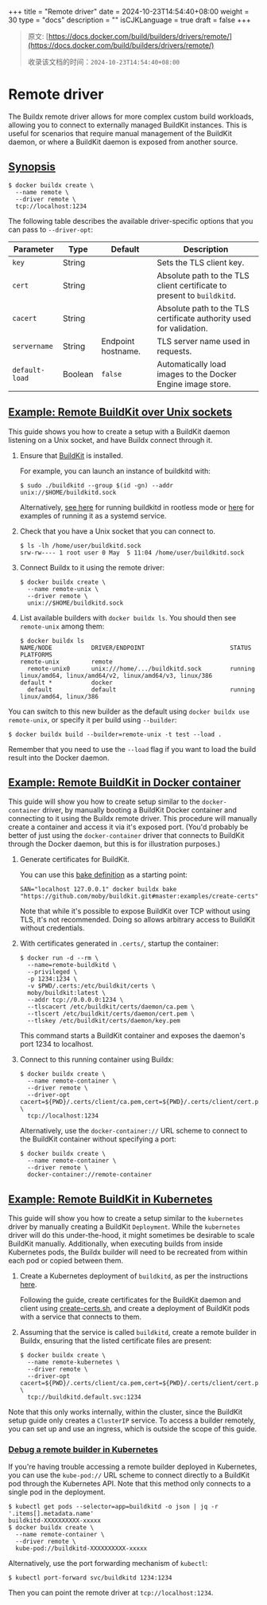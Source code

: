 +++
title = "Remote driver"
date = 2024-10-23T14:54:40+08:00
weight = 30
type = "docs"
description = ""
isCJKLanguage = true
draft = false
+++

> 原文: [https://docs.docker.com/build/builders/drivers/remote/](https://docs.docker.com/build/builders/drivers/remote/)
>
> 收录该文档的时间：`2024-10-23T14:54:40+08:00`

# Remote driver

The Buildx remote driver allows for more complex custom build workloads, allowing you to connect to externally managed BuildKit instances. This is useful for scenarios that require manual management of the BuildKit daemon, or where a BuildKit daemon is exposed from another source.

## [Synopsis](https://docs.docker.com/build/builders/drivers/remote/#synopsis)



```console
$ docker buildx create \
  --name remote \
  --driver remote \
  tcp://localhost:1234
```

The following table describes the available driver-specific options that you can pass to `--driver-opt`:

| Parameter      | Type    | Default            | Description                                                  |
| -------------- | ------- | ------------------ | ------------------------------------------------------------ |
| `key`          | String  |                    | Sets the TLS client key.                                     |
| `cert`         | String  |                    | Absolute path to the TLS client certificate to present to `buildkitd`. |
| `cacert`       | String  |                    | Absolute path to the TLS certificate authority used for validation. |
| `servername`   | String  | Endpoint hostname. | TLS server name used in requests.                            |
| `default-load` | Boolean | `false`            | Automatically load images to the Docker Engine image store.  |

## [Example: Remote BuildKit over Unix sockets](https://docs.docker.com/build/builders/drivers/remote/#example-remote-buildkit-over-unix-sockets)

This guide shows you how to create a setup with a BuildKit daemon listening on a Unix socket, and have Buildx connect through it.

1. Ensure that [BuildKit](https://github.com/moby/buildkit) is installed.

   For example, you can launch an instance of buildkitd with:

   

   ```console
   $ sudo ./buildkitd --group $(id -gn) --addr unix://$HOME/buildkitd.sock
   ```

   Alternatively, [see here](https://github.com/moby/buildkit/blob/master/docs/rootless.md) for running buildkitd in rootless mode or [here](https://github.com/moby/buildkit/tree/master/examples/systemd) for examples of running it as a systemd service.

2. Check that you have a Unix socket that you can connect to.

   

   ```console
   $ ls -lh /home/user/buildkitd.sock
   srw-rw---- 1 root user 0 May  5 11:04 /home/user/buildkitd.sock
   ```

3. Connect Buildx to it using the remote driver:

   

   ```console
   $ docker buildx create \
     --name remote-unix \
     --driver remote \
     unix://$HOME/buildkitd.sock
   ```

4. List available builders with `docker buildx ls`. You should then see `remote-unix` among them:

   

   ```console
   $ docker buildx ls
   NAME/NODE           DRIVER/ENDPOINT                        STATUS  PLATFORMS
   remote-unix         remote
     remote-unix0      unix:///home/.../buildkitd.sock        running linux/amd64, linux/amd64/v2, linux/amd64/v3, linux/386
   default *           docker
     default           default                                running linux/amd64, linux/386
   ```

You can switch to this new builder as the default using `docker buildx use remote-unix`, or specify it per build using `--builder`:



```console
$ docker buildx build --builder=remote-unix -t test --load .
```

Remember that you need to use the `--load` flag if you want to load the build result into the Docker daemon.

## [Example: Remote BuildKit in Docker container](https://docs.docker.com/build/builders/drivers/remote/#example-remote-buildkit-in-docker-container)

This guide will show you how to create setup similar to the `docker-container` driver, by manually booting a BuildKit Docker container and connecting to it using the Buildx remote driver. This procedure will manually create a container and access it via it's exposed port. (You'd probably be better of just using the `docker-container` driver that connects to BuildKit through the Docker daemon, but this is for illustration purposes.)

1. Generate certificates for BuildKit.

   You can use this [bake definition](https://github.com/moby/buildkit/blob/master/examples/create-certs) as a starting point:

   

   ```console
   SAN="localhost 127.0.0.1" docker buildx bake "https://github.com/moby/buildkit.git#master:examples/create-certs"
   ```

   Note that while it's possible to expose BuildKit over TCP without using TLS, it's not recommended. Doing so allows arbitrary access to BuildKit without credentials.

2. With certificates generated in `.certs/`, startup the container:

   

   ```console
   $ docker run -d --rm \
     --name=remote-buildkitd \
     --privileged \
     -p 1234:1234 \
     -v $PWD/.certs:/etc/buildkit/certs \
     moby/buildkit:latest \
     --addr tcp://0.0.0.0:1234 \
     --tlscacert /etc/buildkit/certs/daemon/ca.pem \
     --tlscert /etc/buildkit/certs/daemon/cert.pem \
     --tlskey /etc/buildkit/certs/daemon/key.pem
   ```

   This command starts a BuildKit container and exposes the daemon's port 1234 to localhost.

3. Connect to this running container using Buildx:

   

   ```console
   $ docker buildx create \
     --name remote-container \
     --driver remote \
     --driver-opt cacert=${PWD}/.certs/client/ca.pem,cert=${PWD}/.certs/client/cert.pem,key=${PWD}/.certs/client/key.pem,servername=TLS_SERVER_NAME \
     tcp://localhost:1234
   ```

   Alternatively, use the `docker-container://` URL scheme to connect to the BuildKit container without specifying a port:

   

   ```console
   $ docker buildx create \
     --name remote-container \
     --driver remote \
     docker-container://remote-container
   ```

## [Example: Remote BuildKit in Kubernetes](https://docs.docker.com/build/builders/drivers/remote/#example-remote-buildkit-in-kubernetes)

This guide will show you how to create a setup similar to the `kubernetes` driver by manually creating a BuildKit `Deployment`. While the `kubernetes` driver will do this under-the-hood, it might sometimes be desirable to scale BuildKit manually. Additionally, when executing builds from inside Kubernetes pods, the Buildx builder will need to be recreated from within each pod or copied between them.

1. Create a Kubernetes deployment of `buildkitd`, as per the instructions [here](https://github.com/moby/buildkit/tree/master/examples/kubernetes).

   Following the guide, create certificates for the BuildKit daemon and client using [create-certs.sh](https://github.com/moby/buildkit/blob/master/examples/kubernetes/create-certs.sh), and create a deployment of BuildKit pods with a service that connects to them.

2. Assuming that the service is called `buildkitd`, create a remote builder in Buildx, ensuring that the listed certificate files are present:

   

   ```console
   $ docker buildx create \
     --name remote-kubernetes \
     --driver remote \
     --driver-opt cacert=${PWD}/.certs/client/ca.pem,cert=${PWD}/.certs/client/cert.pem,key=${PWD}/.certs/client/key.pem \
     tcp://buildkitd.default.svc:1234
   ```

Note that this only works internally, within the cluster, since the BuildKit setup guide only creates a `ClusterIP` service. To access a builder remotely, you can set up and use an ingress, which is outside the scope of this guide.

### [Debug a remote builder in Kubernetes](https://docs.docker.com/build/builders/drivers/remote/#debug-a-remote-builder-in-kubernetes)

If you're having trouble accessing a remote builder deployed in Kubernetes, you can use the `kube-pod://` URL scheme to connect directly to a BuildKit pod through the Kubernetes API. Note that this method only connects to a single pod in the deployment.



```console
$ kubectl get pods --selector=app=buildkitd -o json | jq -r '.items[].metadata.name'
buildkitd-XXXXXXXXXX-xxxxx
$ docker buildx create \
  --name remote-container \
  --driver remote \
  kube-pod://buildkitd-XXXXXXXXXX-xxxxx
```

Alternatively, use the port forwarding mechanism of `kubectl`:



```console
$ kubectl port-forward svc/buildkitd 1234:1234
```

Then you can point the remote driver at `tcp://localhost:1234`.
